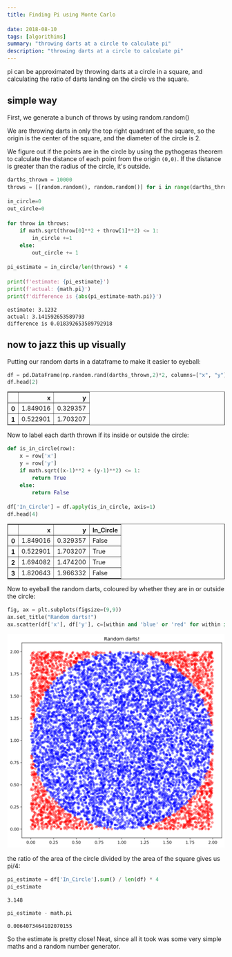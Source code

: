```yaml
---
title: Finding Pi using Monte Carlo 

date: 2018-08-10
tags: [algorithims]
summary: "throwing darts at a circle to calculate pi"
description: "throwing darts at a circle to calculate pi"
---
```



pi can be approximated by throwing darts at a circle in a square, and calculating the ratio of darts landing on the circle vs the square.

## simple way

First, we generate a bunch of throws by using random.random()

We are throwing darts in only the top right quadrant of the square, so the origin is the center of the square, and the diameter of the circle is 2.

We figure out if the points are in the circle by using the pythogeras theorem to calculate the distance of each point from the origin `(0,0)`. If the distance is greater than the radius of the circle, it's outside.
<div class="codecell" markdown="1">
<div class="input_area" markdown="1">

```python
darths_thrown = 10000
throws = [[random.random(), random.random()] for i in range(darths_thrown)]

in_circle=0
out_circle=0

for throw in throws:
    if math.sqrt(throw[0]**2 + throw[1]**2) <= 1:
        in_circle +=1
    else:
        out_circle += 1

pi_estimate = in_circle/len(throws) * 4

print(f'estimate: {pi_estimate}')
print(f'actual: {math.pi}')
print(f'difference is {abs(pi_estimate-math.pi)}')
```

</div>
<div class="output_area" markdown="1">

    estimate: 3.1232
    actual: 3.141592653589793
    difference is 0.018392653589792918


</div>

</div>

## now to jazz this up visually

Putting our random darts in a dataframe to make it easier to eyeball:
<div class="codecell" markdown="1">
<div class="input_area" markdown="1">

```python
df = pd.DataFrame(np.random.rand(darths_thrown,2)*2, columns=["x", "y"])
df.head(2)
```

</div>
<div class="output_area" markdown="1">




<div>
<style scoped>
    .dataframe tbody tr th:only-of-type {
        vertical-align: middle;
    }

    .dataframe tbody tr th {
        vertical-align: top;
    }

    .dataframe thead th {
        text-align: right;
    }
</style>
<table border="1" class="dataframe">
  <thead>
    <tr style="text-align: right;">
      <th></th>
      <th>x</th>
      <th>y</th>
    </tr>
  </thead>
  <tbody>
    <tr>
      <th>0</th>
      <td>1.849016</td>
      <td>0.329357</td>
    </tr>
    <tr>
      <th>1</th>
      <td>0.522901</td>
      <td>1.703207</td>
    </tr>
  </tbody>
</table>
</div>



</div>

</div>

Now to label each darth thrown if its inside or outside the circle:
<div class="codecell" markdown="1">
<div class="input_area" markdown="1">

```python
def is_in_circle(row):
    x = row['x']
    y = row['y']
    if math.sqrt((x-1)**2 + (y-1)**2) <= 1:
        return True
    else:
        return False

df['In_Circle'] = df.apply(is_in_circle, axis=1)
df.head(4)
```

</div>
<div class="output_area" markdown="1">




<div>
<style scoped>
    .dataframe tbody tr th:only-of-type {
        vertical-align: middle;
    }

    .dataframe tbody tr th {
        vertical-align: top;
    }

    .dataframe thead th {
        text-align: right;
    }
</style>
<table border="1" class="dataframe">
  <thead>
    <tr style="text-align: right;">
      <th></th>
      <th>x</th>
      <th>y</th>
      <th>In_Circle</th>
    </tr>
  </thead>
  <tbody>
    <tr>
      <th>0</th>
      <td>1.849016</td>
      <td>0.329357</td>
      <td>False</td>
    </tr>
    <tr>
      <th>1</th>
      <td>0.522901</td>
      <td>1.703207</td>
      <td>True</td>
    </tr>
    <tr>
      <th>2</th>
      <td>1.694082</td>
      <td>1.474200</td>
      <td>True</td>
    </tr>
    <tr>
      <th>3</th>
      <td>1.820643</td>
      <td>1.966332</td>
      <td>False</td>
    </tr>
  </tbody>
</table>
</div>



</div>

</div>

Now to eyeball the random darts, coloured by whether they are in or outside the circle:
<div class="codecell" markdown="1">
<div class="input_area" markdown="1">

```python
fig, ax = plt.subplots(figsize=(9,9))
ax.set_title("Random darts!")
ax.scatter(df['x'], df['y'], c=[within and 'blue' or 'red' for within in df['In_Circle']], alpha=0.4,s= 25);
```

</div>
<div class="output_area" markdown="1">


![svg](monte_carlo_pi_files/output_8_0.svg)


</div>

</div>

the ratio of the area of the circle divided by the area of the square gives us pi/4:
<div class="codecell" markdown="1">
<div class="input_area" markdown="1">

```python
pi_estimate = df['In_Circle'].sum() / len(df) * 4
pi_estimate
```

</div>
<div class="output_area" markdown="1">




    3.148



</div>

</div>
<div class="codecell" markdown="1">
<div class="input_area" markdown="1">

```python
pi_estimate - math.pi
```

</div>
<div class="output_area" markdown="1">




    0.0064073464102070155



</div>

</div>

So the estimate is pretty close! Neat, since all it took was some very simple maths and a random number generator.
